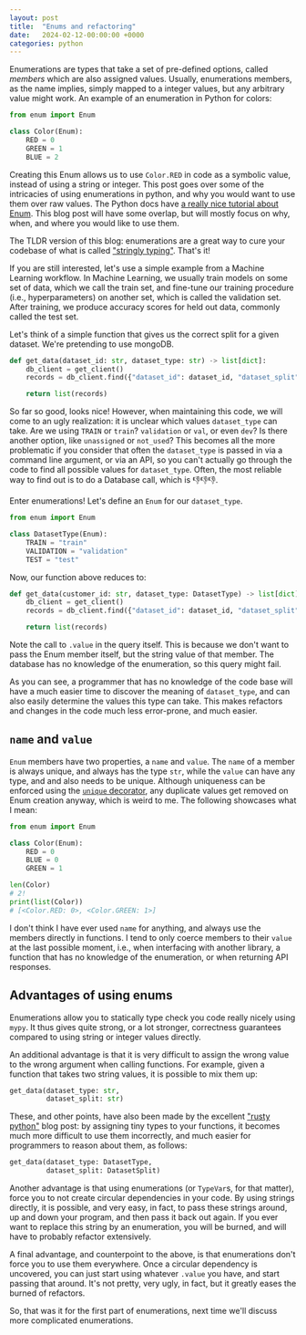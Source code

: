 ```yaml
---
layout: post
title:  "Enums and refactoring"
date:   2024-02-12-00:00:00 +0000
categories: python
---
```


Enumerations are types that take a set of pre-defined options, called _members_ which are also assigned values. Usually, enumerations members, as the name implies, simply mapped to a integer values, but any arbitrary value might work. An example of an enumeration in Python for colors:

```python
from enum import Enum

class Color(Enum):
    RED = 0
    GREEN = 1
    BLUE = 2

```

Creating this Enum allows us to use `Color.RED` in code as a symbolic value, instead of using a string or integer. This post goes over some of the intricacies of using enumerations in python, and why you would want to use them over raw values. The Python docs have [a really nice tutorial about Enum](https://docs.python.org/3/library/enum.html). This blog post will have some overlap, but will mostly focus on why, when, and where you would like to use them.

The TLDR version of this blog: enumerations are a great way to cure your codebase of what is called ["stringly typing"](https://wiki.c2.com/?StringlyTyped). That's it!

If you are still interested, let's use a simple example from a Machine Learning workflow. In Machine Learning, we usually train models on some set of data, which we call the train set, and fine-tune our training procedure (i.e., hyperparameters) on another set, which is called the validation set. After training, we produce accuracy scores for held out data, commonly called the test set.

Let's think of a simple function that gives us the correct split for a given dataset. We're pretending to use mongoDB.

```python
def get_data(dataset_id: str, dataset_type: str) -> list[dict]:
    db_client = get_client()
    records = db_client.find({"dataset_id": dataset_id, "dataset_split": dataset_type})

    return list(records)

```

So far so good, looks nice! However, when maintaining this code, we will come to an ugly realization: it is unclear which values `dataset_type` can take. Are we using `TRAIN` or `train`? `validation` or `val`, or even `dev`? Is there another option, like `unassigned` or `not_used`? This becomes all the more problematic if you consider that often the `dataset_type` is passed in via a command line argument, or via an API, so you can't actually go through the code to find all possible values for `dataset_type`. Often, the most reliable way to find out is to do a Database call, which is 👎👎👎.

Enter enumerations! Let's define an `Enum` for our `dataset_type`.

```python
from enum import Enum

class DatasetType(Enum):
    TRAIN = "train"
    VALIDATION = "validation"
    TEST = "test"

```

Now, our function above reduces to:

```python
def get_data(customer_id: str, dataset_type: DatasetType) -> list[dict]:
    db_client = get_client()
    records = db_client.find({"dataset_id": dataset_id, "dataset_split": dataset_type.value})

    return list(records)

```

Note the call to `.value` in the query itself. This is because we don't want to pass the Enum member itself, but the string value of that member. The database has no knowledge of the enumeration, so this query might fail. 

As you can see, a programmer that has no knowledge of the code base will have a much easier time to discover the meaning of `dataset_type`, and can also easily determine the values this type can take. This makes refactors and changes in the code much less error-prone, and much easier.

## `name` and `value`

`Enum` members have two properties, a `name` and `value`. The `name` of a member is always unique, and always has the type `str`, while the `value` can have any type, and and also needs to be unique. Although uniqueness can be enforced using the [`unique` decorator](https://docs.python.org/3/library/enum.html#enum.unique), any duplicate values get removed on Enum creation anyway, which is weird to me. The following showcases what I mean:

```python
from enum import Enum

class Color(Enum):
    RED = 0
    BLUE = 0
    GREEN = 1

len(Color)
# 2!
print(list(Color))
# [<Color.RED: 0>, <Color.GREEN: 1>]
```

I don't think I have ever used `name` for anything, and always use the members directly in functions. I tend to only coerce members to their `value` at the last possible moment, i.e., when interfacing with another library, a function that has no knowledge of the enumeration, or when returning API responses. 

## Advantages of using enums

Enumerations allow you to statically type check you code really nicely using `mypy`. It thus gives quite strong, or a lot stronger, correctness guarantees compared to using string or integer values directly.

An additional advantage is that it is very difficult to assign the wrong value to the wrong argument when calling functions. For example, given a function that takes two string values, it is possible to mix them up:

```python
get_data(dataset_type: str,
         dataset_split: str)
```

These, and other points, have also been made by the excellent ["rusty python"](https://kobzol.github.io/rust/python/2023/05/20/writing-python-like-its-rust.html) blog post: by assigning tiny types to your functions, it becomes much more difficult to use them incorrectly, and much easier for programmers to reason about them, as follows:

```python
get_data(dataset_type: DatasetType,
         dataset_split: DatasetSplit)
```

Another advantage is that using enumerations (or `TypeVar`s, for that matter), force you to not create circular dependencies in your code. By using strings directly, it is possible, and very easy, in fact, to pass these strings around, up and down your program, and then pass it back out again. If you ever want to replace this string by an enumeration, you will be burned, and will have to probably refactor extensively.

A final advantage, and counterpoint to the above, is that enumerations don't force you to use them everywhere. Once a circular dependency is uncovered, you can just start using whatever `.value` you have, and start passing that around. It's not pretty, very ugly, in fact, but it greatly eases the burned of refactors. 

So, that was it for the first part of enumerations, next time we'll discuss more complicated enumerations.